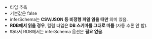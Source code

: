 - 타입 추측
- 기본값은 false
- inferSchema는 **CSV/JSON 등 비정형 파일 읽을 때만** 의미 있음.
- **RDB에서 읽을 경우**, 컬럼 타입은 **DB 스키마를 그대로 따름** (자동 추론 안 함). 
- 따라서 RDB에서는 inferSchema 옵션은 **필요 없음**.